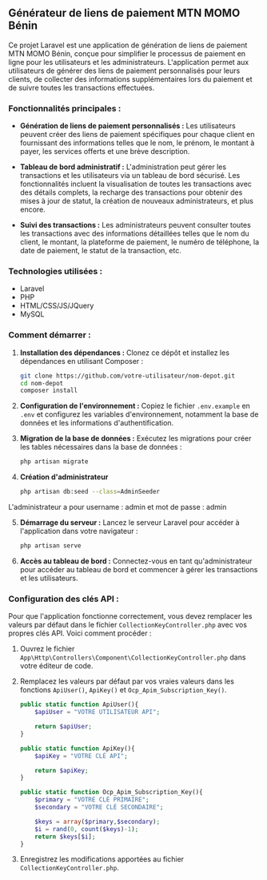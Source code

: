 ## Générateur de liens de paiement MTN MOMO Bénin

Ce projet Laravel est une application de génération de liens de paiement MTN MOMO Bénin, conçue pour simplifier le processus de paiement en ligne pour les utilisateurs et les administrateurs. L'application permet aux utilisateurs de générer des liens de paiement personnalisés pour leurs clients, de collecter des informations supplémentaires lors du paiement et de suivre toutes les transactions effectuées.

### Fonctionnalités principales :

- **Génération de liens de paiement personnalisés :** Les utilisateurs peuvent créer des liens de paiement spécifiques pour chaque client en fournissant des informations telles que le nom, le prénom, le montant à payer, les services offerts et une brève description.
  
- **Tableau de bord administratif :** L'administration peut gérer les transactions et les utilisateurs via un tableau de bord sécurisé. Les fonctionnalités incluent la visualisation de toutes les transactions avec des détails complets, la recharge des transactions pour obtenir des mises à jour de statut, la création de nouveaux administrateurs, et plus encore.

- **Suivi des transactions :** Les administrateurs peuvent consulter toutes les transactions avec des informations détaillées telles que le nom du client, le montant, la plateforme de paiement, le numéro de téléphone, la date de paiement, le statut de la transaction, etc.

### Technologies utilisées :

- Laravel
- PHP
- HTML/CSS/JS/JQuery
- MySQL

### Comment démarrer :

1. **Installation des dépendances :** Clonez ce dépôt et installez les dépendances en utilisant Composer :

   ```bash
   git clone https://github.com/votre-utilisateur/nom-depot.git
   cd nom-depot
   composer install
   ```

2. **Configuration de l'environnement :** Copiez le fichier `.env.example` en `.env` et configurez les variables d'environnement, notamment la base de données et les informations d'authentification.

3. **Migration de la base de données :** Exécutez les migrations pour créer les tables nécessaires dans la base de données :

   ```bash
   php artisan migrate
   ```

4. **Création d'administrateur**

   ```bash
   php artisan db:seed --class=AdminSeeder
   ```

L'administrateur a pour username : admin et mot de passe : admin

5. **Démarrage du serveur :** Lancez le serveur Laravel pour accéder à l'application dans votre navigateur :

   ```bash
   php artisan serve
   ```

6. **Accès au tableau de bord :** Connectez-vous en tant qu'administrateur pour accéder au tableau de bord et commencer à gérer les transactions et les utilisateurs.

### Configuration des clés API :

Pour que l'application fonctionne correctement, vous devez remplacer les valeurs par défaut dans le fichier `CollectionKeyController.php` avec vos propres clés API. Voici comment procéder :

1. Ouvrez le fichier `App\Http\Controllers\Component\CollectionKeyController.php` dans votre éditeur de code.

2. Remplacez les valeurs par défaut par vos vraies valeurs dans les fonctions `ApiUser()`, `ApiKey()` et `Ocp_Apim_Subscription_Key()`.

   ```php
   public static function ApiUser(){
       $apiUser = "VOTRE UTILISATEUR API";
   
       return $apiUser;
   }
   
   public static function ApiKey(){
       $apiKey = "VOTRE CLÉ API";
   
       return $apiKey;
   }
   
   public static function Ocp_Apim_Subscription_Key(){
       $primary = "VOTRE CLÉ PRIMAIRE";
       $secondary = "VOTRE CLÉ SECONDAIRE";
   
       $keys = array($primary,$secondary);
       $i = rand(0, count($keys)-1);
       return $keys[$i];
   }
   ```

3. Enregistrez les modifications apportées au fichier `CollectionKeyController.php`.